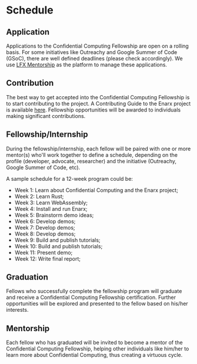 # Schedule

## Application

Applications to the Confidential Computing Fellowship are open on a rolling basis. For some initiatives like Outreachy and Google Summer of Code (GSoC), there are well defined deadlines (please check accordingly). We use [LFX Mentorship](https://mentorship.lfx.linuxfoundation.org/project/3dbf9c76-1147-4d49-b4dc-a982061f0b9c) as the platform to manage these applications.

## Contribution

The best way to get accepted into the Confidential Computing Fellowship is to start contributing to the project. A Contributing Guide to the Enarx project is available [here](/docs/Contributing/Introduction). Fellowship opportunities will be awarded to individuals making significant contributions.

## Fellowship/Internship

During the fellowship/internship, each fellow will be paired with one or more mentor(s) who'll work together to define a schedule, depending on the profile (developer, advocate, researcher) and the initiative (Outreachy, Google Summer of Code, etc).

A sample schedule for a 12-week program could be:
- Week 1: Learn about Confidential Computing and the Enarx project;
- Week 2: Learn Rust;
- Week 3: Learn WebAssembly;
- Week 4: Install and run Enarx;
- Week 5: Brainstorm demo ideas;
- Week 6: Develop demos;
- Week 7: Develop demos;
- Week 8: Develop demos;
- Week 9: Build and publish tutorials;
- Week 10: Build and publish tutorials;
- Week 11: Present demo;
- Week 12: Write final report;

## Graduation

Fellows who successfully complete the fellowship program will graduate and receive a Confidential Computing Fellowship certification. Further opportunities will be explored and presented to the fellow based on his/her interests.

## Mentorship

Each fellow who has graduated will be invited to become a mentor of the Confidential Computing Fellowship, helping other individuals like him/her to learn more about Confidential Computing, thus creating a virtuous cycle.